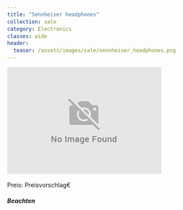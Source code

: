 ```yaml
---
title: "Sennheiser headphones"
collection: sale
category: Electronics
classes: wide
header: 
  teaser: /assets/images/sale/sennheiser_headphones.png
---
```




<img src="/assets/images/sale/sennheiser_headphones.png" alt="Sennheiser headphones">

Preis: Preisvorschlag€

##### Beachten
